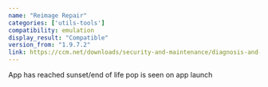 ```yaml
---
name: "Reimage Repair"
categories: ['utils-tools']
compatibility: emulation
display_result: "Compatible"
version_from: "1.9.7.2"
link: https://ccm.net/downloads/security-and-maintenance/diagnosis-and-monitoring/
---
```


App has reached sunset/end of life pop is seen on app launch